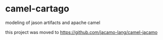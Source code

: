 # camel-cartago
modeling of jason artifacts and apache camel

this project was moved to https://github.com/jacamo-lang/camel-jacamo
